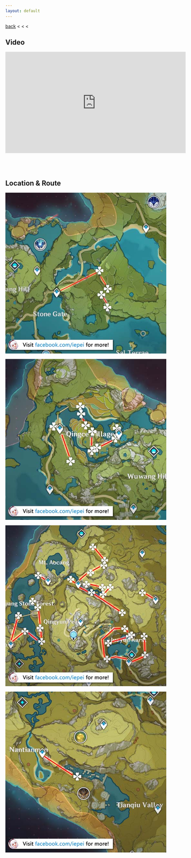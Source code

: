 ```yaml
---
layout: default
---
```


[back](../) < < <

## Video

<iframe width="560" height="315" src="https://www.youtube.com/embed/IOQxfdqiXj0" frameborder="0" allow="accelerometer; autoplay; clipboard-write; encrypted-media; gyroscope; picture-in-picture" allowfullscreen></iframe>

<br/><br/>

## Location & Route

![Jueyun Chili Route 1](jueyun-chili-route-1.jpg)

![Jueyun Chili Route 2](jueyun-chili-route-2.jpg)

![Jueyun Chili Route 3](jueyun-chili-route-3.jpg)

![Jueyun Chili Route 4](jueyun-chili-route-4.jpg)
